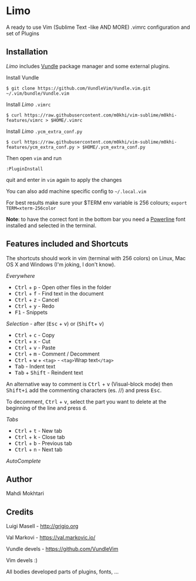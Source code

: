 # Limo

A ready to use Vim (Sublime Text -like AND MORE) .vimrc configuration and set of Plugins

## Installation

*Limo* includes [Vundle](https://github.com/VundleVim/Vundle.vim) package manager and some external plugins.

Install Vundle

`$ git clone https://github.com/VundleVim/Vundle.vim.git ~/.vim/bundle/Vundle.vim`

Install *Limo* `.vimrc`

`$ curl https://raw.githubusercontent.com/m0khi/vim-sublime/m0khi-features/vimrc > $HOME/.vimrc`

Install *Limo* `.ycm_extra_conf.py`

`$ curl https://raw.githubusercontent.com/m0khi/vim-sublime/m0khi-features/ycm_extra_conf.py > $HOME/.ycm_extra_conf.py`

Then open `vim` and run

`:PluginInstall`

quit and enter in `vim` again to apply the changes

You can also add machine specific config to `~/.local.vim`

For best results make sure your $TERM env variable is 256 colours; `export TERM=xterm-256color`

**Note**: to have the correct font in the bottom bar you need a [Powerline](https://github.com/Lokaltog/powerline-fonts) font installed and selected in the terminal.

## Features included and Shortcuts

The shortcuts should work in vim (terminal with 256 colors) on Linux, Mac OS X and Windows (I'm joking, I don't know).

*Everywhere*

- <kbd>Ctrl</kbd> + <kbd>p</kbd> - Open other files in the folder
- <kbd>Ctrl</kbd> + <kbd>f</kbd> - Find text in the document
- <kbd>Ctrl</kbd> + <kbd>z</kbd> - Cancel
- <kbd>Ctrl</kbd> + <kbd>y</kbd> - Redo
- <kbd>F1</kbd>					 - Snippets

*Selection* - after (<kbd>Esc</kbd> + <kbd>v</kbd>) or (<kbd>Shift</kbd>+ <kbd>v</kbd>)

- <kbd>Ctrl</kbd> + <kbd>c</kbd> 		   - Copy
- <kbd>Ctrl</kbd> + <kbd>x</kbd> 		   - Cut
- <kbd>Ctrl</kbd> + <kbd>v</kbd> 		   - Paste
- <kbd>Ctrl</kbd> + <kbd>m</kbd> 		   - Comment / Decomment
- <kbd>Ctrl</kbd> + <kbd>w</kbd> + `<tag>` - `<tag>`Wrap text`</tag>`
- <kbd>Tab</kbd> 						   - Indent text
- <kbd>Tab</kbd> + <kbd>Shift</kbd> 	   - Reindent text

An alternative way to comment is <kbd>Ctrl</kbd> + <kbd>v</kbd> (Visual-block mode)
then <kbd>Shift+i</kbd> add the commenting characters (es. //) and press <kbd>Esc</kbd>.

To decomment, <kbd>Ctrl</kbd> + <kbd>v</kbd>, select the part you want to delete at the beginning
of the line and press <kbd>d</kbd>.

*Tabs*

- <kbd>Ctrl</kbd> + <kbd>t</kbd> - New tab
- <kbd>Ctrl</kbd> + <kbd>k</kbd> - Close tab
- <kbd>Ctrl</kbd> + <kbd>b</kbd> - Previous tab
- <kbd>Ctrl</kbd> + <kbd>n</kbd> - Next tab

*AutoComplete*

## Author

Mahdi Mokhtari

## Credits

Luigi Masell	- http://grigio.org

Val Markovi	- https://val.markovic.io/

Vundle devels	- https://github.com/VundleVim

Vim devels :)

All bodies developed parts of plugins, fonts, ...
